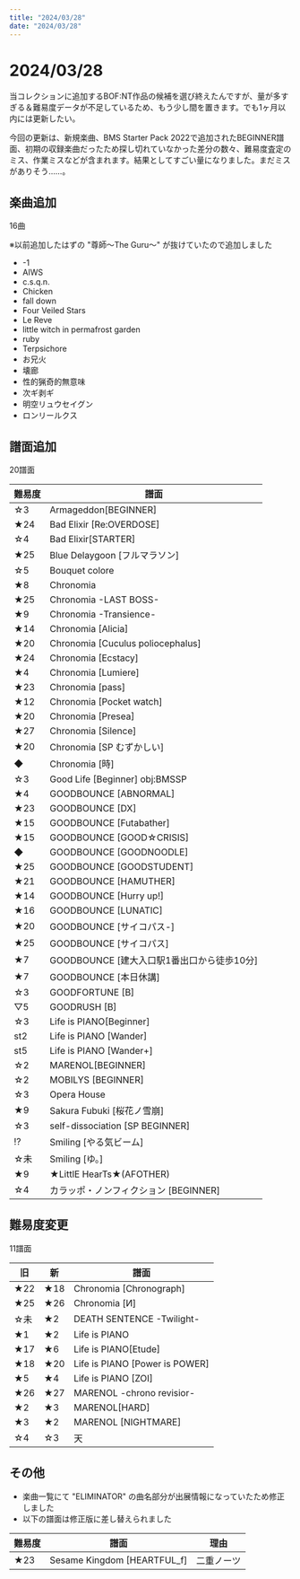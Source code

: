 ```yaml
---
title: "2024/03/28"
date: "2024/03/28"
---
```


# 2024/03/28

当コレクションに追加するBOF:NT作品の候補を選び終えたんですが、量が多すぎる＆難易度データが不足しているため、もう少し間を置きます。でも1ヶ月以内には更新したい。

今回の更新は、新規楽曲、BMS Starter Pack 2022で追加されたBEGINNER譜面、初期の収録楽曲だったため探し切れていなかった差分の数々、難易度査定のミス、作業ミスなどが含まれます。結果としてすごい量になりました。まだミスがありそう……。

## 楽曲追加

16曲

※以前追加したはずの "尊師～The Guru～" が抜けていたので追加しました

- -1
- AIWS
- c.s.q.n.
- Chicken
- fall down
- Four Veiled Stars
- Le Reve
- little witch in permafrost garden
- ruby
- Terpsichore
- お兄火
- 壊廊
- 性的猟奇的無意味
- 次ギ剥ギ
- 明空リュウセイグン
- ロンリールクス

## 譜面追加

20譜面

| 難易度 | 譜面 |
| --- | --- |
|☆3|Armageddon[BEGINNER]|
|★24|Bad Elixir [Re:OVERDOSE]|
|☆4|Bad Elixir[STARTER]|
|★25|Blue Delaygoon [フルマラソン]|
|☆5|Bouquet colore|
|★8|Chronomia|
|★25|Chronomia -LAST BOSS-|
|★9|Chronomia -Transience-|
|★14|Chronomia [Alicia]|
|★20|Chronomia [Cuculus poliocephalus]|
|★24|Chronomia [Ecstacy]|
|★4|Chronomia [Lumiere]|
|★23|Chronomia [pass]|
|★12|Chronomia [Pocket watch]|
|★20|Chronomia [Presea]|
|★27|Chronomia [Silence]|
|★20|Chronomia [SP むずかしい]|
|◆|Chronomia [時]|
|☆3|Good Life [Beginner] obj:BMSSP|
|★4|GOODBOUNCE [ABNORMAL]|
|★23|GOODBOUNCE [DX]|
|★15|GOODBOUNCE [Futabather]|
|★15|GOODBOUNCE [GOOD☆CRISIS]|
|◆|GOODBOUNCE [GOODNOODLE]|
|★25|GOODBOUNCE [GOODSTUDENT]|
|★21|GOODBOUNCE [HAMUTHER]|
|★14|GOODBOUNCE [Hurry up!]|
|★16|GOODBOUNCE [LUNATIC]|
|★20|GOODBOUNCE [サイコパス-]|
|★25|GOODBOUNCE [サイコパス]|
|★7|GOODBOUNCE [建大入口駅1番出口から徒歩10分]|
|★7|GOODBOUNCE [本日休講]|
|☆3|GOODFORTUNE [B]|
|▽5|GOODRUSH [B]|
|☆3|Life is PIANO[Beginner]|
|st2|Life is PIANO [Wander]|
|st5|Life is PIANO [Wander+]|
|☆2|MARENOL[BEGINNER]|
|☆2|MOBILYS [BEGINNER]|
|☆3|Opera House|
|★9|Sakura Fubuki [桜花ノ雪崩]|
|☆3|self-dissociation [SP BEGINNER]|
|!?|Smiling [やる気ビーム]|
|☆未|Smiling [ゆ。]|
|★9|★LittlE HearTs★(AFOTHER)|
|☆4|カラッポ・ノンフィクション [BEGINNER]|

## 難易度変更

11譜面

| 旧 | 新 | 譜面 |
| --- | --- | --- |
|★22|★18|Chronomia [Chronograph]|
|★25|★26|Chronomia [И]|
|☆未|★2|DEATH SENTENCE -Twilight-|
|★1|★2|Life is PIANO|
|★17|★6|Life is PIANO[Etude]|
|★18|★20|Life is PIANO [Power is POWER]|
|★5|★4|Life is PIANO [ZOI]|
|★26|★27|MARENOL -chrono revisior-|
|★2|★3|MARENOL[HARD]|
|★3|★2|MARENOL [NIGHTMARE]|
|☆4|☆3|天|

## その他

- 楽曲一覧にて "ELIMINATOR" の曲名部分が出展情報になっていたため修正しました
- 以下の譜面は修正版に差し替えられました

| 難易度 | 譜面 | 理由 |
| --- | --- | --- |
|★23|Sesame Kingdom [HEARTFUL_f]|二重ノーツ|